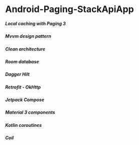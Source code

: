 # Android-Paging-StackApiApp

##### Local caching with Paging 3
##### Mvvm design pattern
##### Clean architecture
##### Room database
##### Dagger Hilt
##### Retrofit - OkHttp
##### Jetpack Compose
##### Material 3 components
##### Kotlin coroutines
##### Coil
